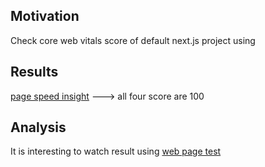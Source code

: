 <h2>Motivation</h2>
Check core web vitals score of default next.js project using

<h2>Results</h2>
<a href='https://pagespeed.web.dev'>page speed insight</a> ---> all four score are 100

<h2>Analysis</h2>
It is interesting to watch result using <a href='https://www.webpagetest.org'>web page test</a>


